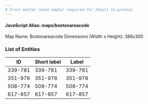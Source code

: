 ```yaml
---
# Front matter (even empty) required for Jekyll to process
---
```


#### JavaScript Alias: maps/bostonareacode

Map Name: Bostonareacode
Dimensions (Width x Height): 388x300





### List of Entities

ID | Short label | Label
---|---|---|
339-781|339-781|339-781
351-978|351-978|351-978
508-774|508-774|508-774
617-857|617-857|617-857

